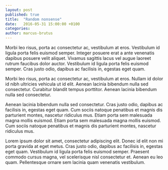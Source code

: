 ```yaml
---
layout: post
published: true
title:  "Random nonsense"
date:   2016-05-31 15:00:00 +0100
categories:
author: marcus-brutus
---
```

Morbi leo risus, porta ac consectetur ac, vestibulum at eros. Vestibulum id ligula porta felis euismod semper. Integer posuere erat a ante venenatis dapibus posuere velit aliquet. Vivamus sagittis lacus vel augue laoreet rutrum faucibus dolor auctor. Vestibulum id ligula porta felis euismod semper. Cras justo odio, dapibus ac facilisis in, egestas eget quam.

Morbi leo risus, porta ac consectetur ac, vestibulum at eros. Nullam id dolor id nibh ultricies vehicula ut id elit. Aenean lacinia bibendum nulla sed consectetur. Curabitur blandit tempus porttitor. Aenean lacinia bibendum nulla sed consectetur.

Aenean lacinia bibendum nulla sed consectetur. Cras justo odio, dapibus ac facilisis in, egestas eget quam. Cum sociis natoque penatibus et magnis dis parturient montes, nascetur ridiculus mus. Etiam porta sem malesuada magna mollis euismod. Etiam porta sem malesuada magna mollis euismod. Cum sociis natoque penatibus et magnis dis parturient montes, nascetur ridiculus mus.

Lorem ipsum dolor sit amet, consectetur adipiscing elit. Donec id elit non mi porta gravida at eget metus. Cras justo odio, dapibus ac facilisis in, egestas eget quam. Vestibulum id ligula porta felis euismod semper. Praesent commodo cursus magna, vel scelerisque nisl consectetur et. Aenean eu leo quam. Pellentesque ornare sem lacinia quam venenatis vestibulum.
